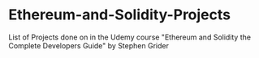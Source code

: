 # Ethereum-and-Solidity-Projects
List of Projects done on in the Udemy course "Ethereum and Solidity the Complete Developers Guide" by Stephen Grider
